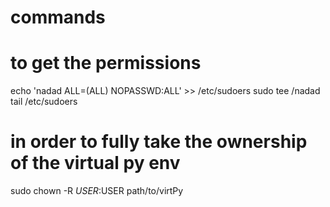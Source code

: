 # commands

# to get the permissions

echo 'nadad ALL=(ALL) NOPASSWD:ALL' >> /etc/sudoers
sudo tee /nadad
tail /etc/sudoers

# in order to fully take the ownership of the virtual py env
sudo chown -R $USER:$USER path/to/virtPy



